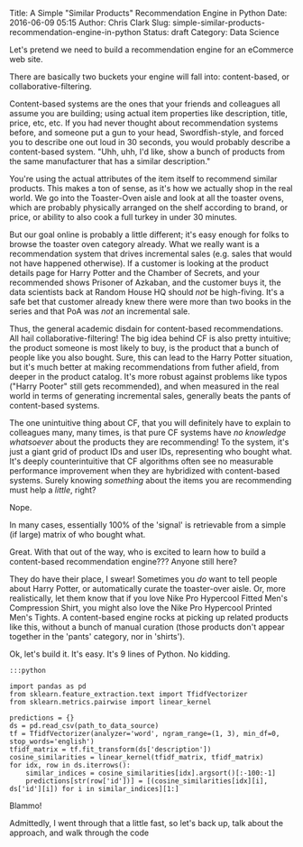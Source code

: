 Title: A Simple "Similar Products" Recommendation Engine in Python
Date: 2016-06-09 05:15
Author: Chris Clark
Slug: simple-similar-products-recommendation-engine-in-python
Status: draft
Category: Data Science

Let's pretend we need to build a recommendation engine for an eCommerce web site.

There are basically two buckets your engine will fall into: content-based, or collaborative-filtering.

Content-based systems are the ones that your friends and colleagues all assume you are building; using actual item properties like description, title, price, etc, etc. If you had never thought about recommendation systems before, and someone put a gun to your head, Swordfish-style, and forced you to describe one out loud in 30 seconds, you would probably describe a content-based system. "Uhh, uhh, I'd like, show a bunch of products from the same manufacturer that has a similar description."

You're using the actual attributes of the item itself to recommend similar products. This makes a ton of sense, as it's how we actually shop in the real world. We go into the Toaster-Oven aisle and look at all the toaster ovens, which are probably physically arranged on the shelf according to brand, or price, or ability to also cook a full turkey in under 30 minutes.

But our goal online is probably a little different; it's easy enough for folks to browse the toaster oven category already. What we really want is a recommendation system that drives incremental sales (e.g. sales that would not have happened otherwise). If a customer is looking at the product details page for Harry Potter and the Chamber of Secrets, and your recommended shows Prisoner of Azkaban, and the customer buys it, the data scientists back at Random House HQ should *not* be high-fiving. It's a safe bet that customer already knew there were more than two books in the series and that PoA was *not* an incremental sale.

Thus, the general academic disdain for content-based recommendations. All hail collaborative-filtering! The big idea behind CF is also pretty intuitive; the product someone is most likely to buy, is the product that a bunch of people like you also bought. Sure, this can lead to the Harry Potter situation, but it's much better at making recommendations from futher afield, from deeper in the product catalog. It's more robust against problems like typos ("Harry Pooter" still gets recommended), and when measured in the real world in terms of generating incremental sales, generally beats the pants of content-based systems.

The one unintuitive thing about CF, that you will definitely have to explain to colleagues many, many times, is that pure CF systems have *no knowledge whatsoever* about the products they are recommending! To the system, it's just a giant grid of product IDs and user IDs, representing who bought what. It's deeply counterintuitive that CF algorithms often see no measurable performance improvement when they are hybridized with content-based systems. Surely knowing *something* about the items you are recommending must help a *little*, right?

Nope.

In many cases, essentially 100% of the 'signal' is retrievable from a simple (if large) matrix of who bought what.

Great. With that out of the way, who is excited to learn how to build a content-based recommendation engine??? Anyone still here?

They do have their place, I swear! Sometimes you *do* want to tell people about Harry Potter, or automatically curate the toaster-over aisle. Or, more realistically, let them know that if you love Nike Pro Hypercool Fitted Men's Compression Shirt, you might also love the Nike Pro Hypercool Printed Men's Tights. A content-based engine rocks at picking up related products like this, without a bunch of manual curation (those products don't appear together in the 'pants' category, nor in 'shirts').

Ok, let's build it. It's easy. It's 9 lines of Python. No kidding.

    :::python

    import pandas as pd
    from sklearn.feature_extraction.text import TfidfVectorizer
    from sklearn.metrics.pairwise import linear_kernel

    predictions = {}
    ds = pd.read_csv(path_to_data_source)
    tf = TfidfVectorizer(analyzer='word', ngram_range=(1, 3), min_df=0, stop_words='english')
    tfidf_matrix = tf.fit_transform(ds['description'])
    cosine_similarities = linear_kernel(tfidf_matrix, tfidf_matrix)
    for idx, row in ds.iterrows():
        similar_indices = cosine_similarities[idx].argsort()[:-100:-1]
        predictions[str(row['id'])] = [(cosine_similarities[idx][i], ds['id'][i]) for i in similar_indices][1:]

Blammo!

Admittedly, I went through that a little fast, so let's back up, talk about the approach, and walk through the code
